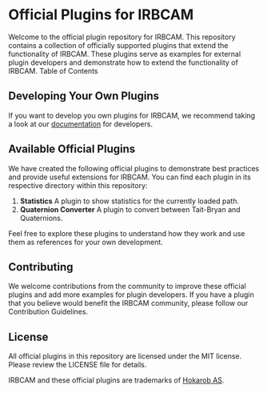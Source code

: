 # Official Plugins for IRBCAM

Welcome to the official plugin repository for IRBCAM. This repository contains a collection of officially supported plugins that extend the functionality of IRBCAM. These plugins serve as examples for external plugin developers and demonstrate how to extend the functionality of IRBCAM.
Table of Contents


## Developing Your Own Plugins

If you want to develop you own plugins for IRBCAM, we recommend taking a look at our [documentation](https://hokarob.github.io/irbcam-plugins) for developers.

## Available Official Plugins

We have created the following official plugins to demonstrate best practices and provide useful extensions for IRBCAM. You can find each plugin in its respective directory within this repository:

1. **Statistics** A plugin to show statistics for the currently loaded path.
2. **Quaternion Converter** A plugin to convert between Tait-Bryan and Quaternions.

Feel free to explore these plugins to understand how they work and use them as references for your own development.

<!-- ## Plugin Development Guidelines

Before creating your own plugins, it's essential to follow our best practices and guidelines to ensure that your plugins are of high quality and compatible with IRBCAM. Here are some key principles to consider:

- **Security**: Always follow security best practices to prevent vulnerabilities and protect user data.
- **Performance**: Optimize your code for efficiency to ensure that your plugins don't slow down the application.
- **Compatibility**: Ensure your plugins are compatible with the latest versions of IRBCAM.
- **Documentation**: Document your code, including usage instructions and examples, for better usability. -->
<!-- 
## Packing Your Plugin
IRBCAM expects plugins to be a single file. If your plugin is a single QML-file, IRBCAM can load it directly. If your plugin consists of multiple files (such as external JS-files), you will need to add the files to a ZIP archive.

### File Structure
Your archive should include:
- A single QML file
- A single SVG/PNG icon (optional)
- Other resources (not QML or SVG/PNG)

You may add more QML or SVG/PNG files to a subdirectory. Example:

```bash
plugin.zip/
├── MyPlugin.qml
├── Icon.svg
└── resources
    ├── AnotherQmlFile.qml
    └── MyFunctions.js
``` -->

## Contributing

We welcome contributions from the community to improve these official plugins and add more examples for plugin developers. If you have a plugin that you believe would benefit the IRBCAM community, please follow our Contribution Guidelines.

## License

All official plugins in this repository are licensed under the MIT license. Please review the LICENSE file for details.

IRBCAM and these official plugins are trademarks of [Hokarob AS](https://hokarob.com).